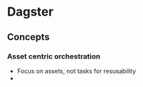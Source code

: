 # Dagster
## Concepts
### Asset centric orchestration
* Focus on assets, not tasks for resusability
*
